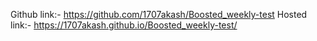 Github link:- https://github.com/1707akash/Boosted_weekly-test
Hosted link:- https://1707akash.github.io/Boosted_weekly-test/
